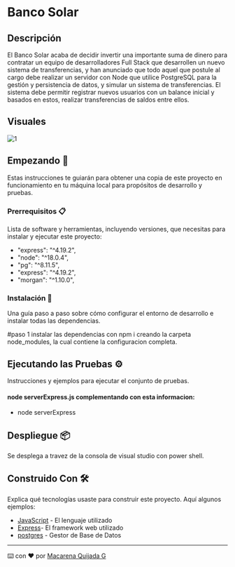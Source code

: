 # Banco Solar

## Descripción

El Banco Solar acaba de decidir invertir una importante suma de dinero para contratar un equipo de desarrolladores Full Stack que desarrollen un nuevo sistema de transferencias, y han anunciado que todo aquel que postule al cargo debe realizar un servidor con Node que utilice PostgreSQL para la gestión y persistencia de datos, y simular un sistema de transferencias.
El sistema debe permitir registrar nuevos usuarios con un balance inicial y basados en estos, realizar transferencias de saldos entre ellos.
## Visuales 

![1](https://github.com/MacarenaQuijadaG/Banco-Solar/assets/50925916/210cb024-5d3e-4c25-98f9-56de5af03f7c)

## Empezando 🚀

Estas instrucciones te guiarán para obtener una copia de este proyecto en funcionamiento en tu máquina local para propósitos de desarrollo y pruebas.

### Prerrequisitos 📋

Lista de software y herramientas, incluyendo versiones, que necesitas para instalar y ejecutar este proyecto:

-  "express": "^4.19.2",
-  "node": "^18.0.4",
-  "pg": "^8.11.5",
-  "express": "^4.19.2",
-  "morgan": "^1.10.0",
        


### Instalación 🔧

Una guía paso a paso sobre cómo configurar el entorno de desarrollo e instalar todas las dependencias.

#paso 1
instalar las dependencias con npm i creando la carpeta node_modules, la cual contiene la configuracion completa.

## Ejecutando las Pruebas ⚙️

Instrucciones y ejemplos para ejecutar el conjunto de pruebas.

####  node serverExpress.js complementando con esta informacion:

- node serverExpress 

## Despliegue 📦

Se desplega a travez de la consola de visual studio con power shell.

## Construido Con 🛠️

Explica qué tecnologías usaste para construir este proyecto. Aquí algunos ejemplos:

- [JavaScript](https://developer.mozilla.org/en-US/docs/Web/JavaScript) - El lenguaje utilizado
- [Express](https://expressjs.com/en/5x/api.html)- El framework web utilizado
- [postgres](https://www.postgresql.org/docs/) - Gestor de Base de Datos

---

⌨️ con ❤️ por [Macarena Quijada G](https://github.com/MacarenaQuijadaG)
